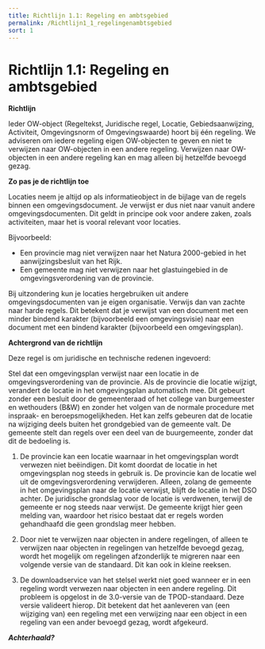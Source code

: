 ```yaml
---
title: Richtlijn 1.1: Regeling en ambtsgebied 
permalink: /Richtlijn1_1_regelingenambtsgebied
sort: 1
---
```


# Richtlijn 1.1: Regeling en ambtsgebied

**Richtlijn**

Ieder OW-object (Regeltekst, Juridische regel, Locatie, Gebiedsaanwijzing, Activiteit, Omgevingsnorm of Omgevingswaarde) hoort bij één
regeling. We adviseren om iedere regeling eigen OW-objecten te geven en niet te verwijzen naar OW-objecten in een andere regeling. Verwijzen
naar OW-objecten in een andere regeling kan en mag alleen bij hetzelfde bevoegd gezag.

**Zo pas je de richtlijn toe**

Locaties neem je altijd op als informatieobject in de bijlage van de regels binnen een omgevingsdocument. Je verwijst er dus niet naar vanuit andere omgevingsdocumenten. Dit geldt in principe ook voor andere zaken, zoals activiteiten, maar het is vooral relevant voor locaties.

Bijvoorbeeld:
-   Een provincie mag niet verwijzen naar het Natura 2000-gebied in het aanwijzingsbesluit van het Rijk. 
-   Een gemeente mag niet verwijzen naar het glastuingebied in de omgevingsverordening van de provincie.

Bij uitzondering kun je locaties hergebruiken uit andere omgevingsdocumenten van je eigen organisatie. Verwijs dan van zachte naar harde regels. Dit betekent dat je verwijst van een document met een minder bindend karakter (bijvoorbeeld een omgevingsvisie) naar een document met een bindend karakter (bijvoorbeeld een omgevingsplan).

**Achtergrond van de richtlijn**

Deze regel is om juridische en technische redenen ingevoerd:

Stel dat een omgevingsplan verwijst naar een locatie in de omgevingsverordening van de provincie. Als de provincie die locatie wijzigt, verandert de locatie in het omgevingsplan automatisch mee. Dit gebeurt zonder een besluit door de gemeenteraad of het college van burgemeester en wethouders (B&W) en zonder het volgen van de normale procedure met inspraak- en beroepsmogelijkheden. Het kan zelfs gebeuren dat de locatie na wijziging deels buiten het grondgebied van de gemeente valt. De gemeente stelt dan regels over een deel van de buurgemeente, zonder dat dit de bedoeling is.

1. De provincie kan een locatie waarnaar in het omgevingsplan wordt verwezen niet beëindigen. Dit komt doordat de locatie in het omgevingsplan nog steeds in gebruik is. De provincie kan de locatie wel uit de omgevingsverordening verwijderen. Alleen, zolang de gemeente in het omgevingsplan naar de locatie verwijst, blijft de locatie in het DSO achter. De juridische grondslag voor de locatie is verdwenen, terwijl de gemeente er nog steeds naar verwijst. De gemeente krijgt hier geen melding van, waardoor het risico bestaat dat er regels worden gehandhaafd die geen grondslag meer hebben. 

2. Door niet te verwijzen naar objecten in andere regelingen, of alleen te verwijzen naar objecten in regelingen van hetzelfde bevoegd gezag, wordt het mogelijk om regelingen afzonderlijk te migreren naar een volgende versie van de standaard. Dit kan ook in kleine reeksen.

3. De downloadservice van het stelsel werkt niet goed wanneer er in een regeling wordt verwezen naar objecten in een andere regeling. Dit probleem is opgelost in de 3.0-versie van de TPOD-standaard. Deze versie valideert hierop. Dit betekent dat het aanleveren van (een wijziging van) een regeling met een verwijzing naar een object in een regeling van een ander bevoegd gezag, wordt afgekeurd.

***Achterhaald?***
